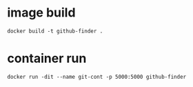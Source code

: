 

# image build 
``
docker build -t github-finder .
``

# container run
``
docker run -dit --name git-cont -p 5000:5000 github-finder
``
